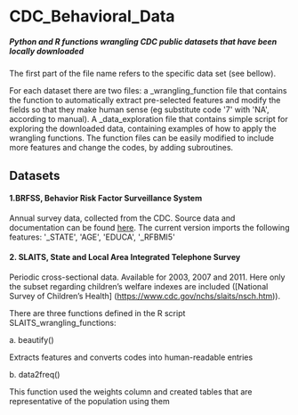 # CDC_Behavioral_Data
##### Python and R functions wrangling CDC public datasets that have been locally downloaded

The first part of the file name refers to the specific data set (see bellow).

For each dataset there are two files:  a _wrangling_function file that contains the function to automatically extract pre-selected features and modify the fields so that they make human sense (eg substitute code '7' with 'NA', according to manual). A _data_exploration file that contains simple script for exploring the downloaded data, containing examples of how to apply the wrangling functions. The function files can be easily modified to include more features and change the codes, by adding subroutines.

## Datasets

#### 1.BRFSS, Behavior Risk Factor Surveillance System
Annual survey data, collected from the CDC. Source data and documentation can be found [here](https://www.cdc.gov/brfss/annual_data/annual_data.htm).
The current version imports the following features: '_STATE', 'AGE', 'EDUCA', '_RFBMI5' 

#### 2. SLAITS, State and Local Area Integrated Telephone Survey
Periodic cross-sectional data. Available for 2003, 2007 and 2011. Here only the subset regarding children’s welfare indexes are included ([National Survey of Children’s Health] (https://www.cdc.gov/nchs/slaits/nsch.htm)). 

There are three functions defined in the R script SLAITS_wrangling_functions:

  a. beautify()

  Extracts features and converts codes into human-readable entries

  b. data2freq()

  This function used the weights column and created tables that are representative of the population using them
